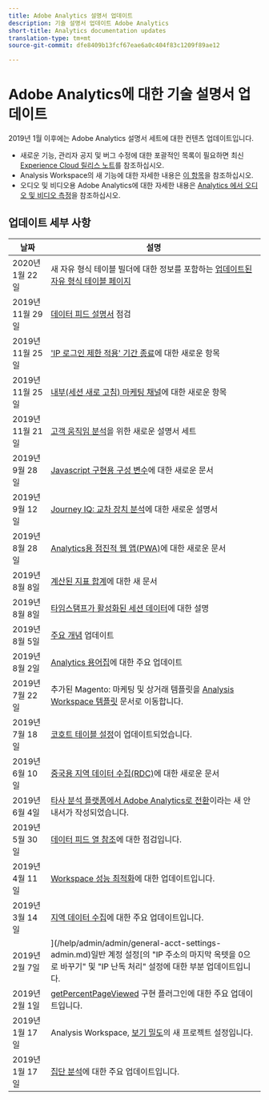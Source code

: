 ```yaml
---
title: Adobe Analytics 설명서 업데이트
description: 기술 설명서 업데이트 Adobe Analytics
short-title: Analytics documentation updates
translation-type: tm+mt
source-git-commit: dfe8409b13fcf67eae6a0c404f83c1209f89ae12

---
```



# Adobe Analytics에 대한 기술 설명서 업데이트

2019년 1월 이후에는 Adobe Analytics 설명서 세트에 대한 컨텐츠 업데이트입니다.

* 새로운 기능, 관리자 공지 및 버그 수정에 대한 포괄적인 목록이 필요하면 최신 [Experience Cloud 릴리스 노트](https://marketing.adobe.com/resources/help/en_US/whatsnew/)를 참조하십시오.
* Analysis Workspace의 새 기능에 대한 자세한 내용은 [이 항목](/help/analyze/analysis-workspace/new-features-in-analysis-workspace.md)을 참조하십시오.
* 오디오 및 비디오용 Adobe Analytics에 대한 자세한 내용은 [Analytics 에서 오디오 및 비디오 측정](https://docs.adobe.com/content/help/en/media-analytics/using/media-overview.html)을 참조하십시오.

## 업데이트 세부 사항

| 날짜 | 설명 |
|---|---|
| 2020년 1월 22일 | 새 자유 형식 테이블 빌더에 대한 정보를 포함하는 [업데이트된 자유 형식 테이블 페이지](/help/analyze/analysis-workspace/visualizations/freeform-table.md) |
| 2019년 11월 29일 | [데이터 피드 설명서](/help/export/analytics-data-feed/data-feed-overview.md) 점검 |
| 2019년 11월 25일 | [&#39;IP 로그인 제한 적용&#39; 기간 종료](https://docs.adobe.com/content/help/en/analytics/admin/company-settings/login-restrictions-eol.html)에 대한 새로운 항목 |
| 2019년 11월 25일 | [내부(세션 새로 고침) 마케팅 채널](https://docs.adobe.com/content/help/en/analytics/components/marketing-channels/session-refresh.html)에 대한 새로운 항목 |
| 2019년 11월 21일 | [고객 움직임 분석](https://docs.adobe.com/content/help/en/analytics-platform/using/cja-landing.html)을 위한 새로운 설명서 세트 |
| 2019년 9월 28일 | [Javascript 구현용 구성 변수](https://docs.adobe.com/content/help/en/analytics/implementation/javascript-implementation/variables-analytics-reporting/configuration-variables.html)에 대한 새로운 문서 |
| 2019년 9월 12일 | [Journey IQ: 교차 장치 분석](https://docs.adobe.com/content/help/en/analytics/components/cda/cda-home.html)에 대한 새로운 설명서 |
| 2019년 8월 28일 | [Analytics용 점진적 웹 앱(PWA)](https://docs.adobe.com/content/help/en/analytics/analyze/pwa/pwa.html)에 대한 새로운 문서 |
| 2019년 8월 8일 | [계산된 지표 합계](/help/components/c-calcmetrics/cm-totals.md)에 대한 새 문서 |
| 2019년 8월 8일 | [타임스탬프가 활성화된 세션 데이터](/help/admin/admin/timestamp-optional.md)에 대한 설명 |
| 2019년 8월 5일 | [주요 개념](/help/analyze/reports-analytics/key-concepts.md) 업데이트 |
| 2019년 8월 2일 | [Analytics 용어집](/help/technotes/terms.md)에 대한 주요 업데이트 |
| 2019년 7월 22일 | 추가된 Magento: 마케팅 및 상거래 템플릿을 [Analysis Workspace 템플릿](/help/analyze/analysis-workspace/build-workspace-project/starter-projects.md) 문서로 이동합니다. |
| 2019년 7월 18일 | [코호트 테이블 설정](/help/analyze/analysis-workspace/visualizations/cohort-table/t-cohort.md)이 업데이트되었습니다. |
| 2019년 6월 10일 | [중국용 지역 데이터 수집(RDC)](https://docs.adobe.com/content/help/en/analytics/technotes/rdc/rdc-china.html)에 대한 새로운 문서 |
| 2019년 6월 4일 | [타사 분석 플랫폼에서 Adobe Analytics로 전환](/help/technotes/ga-to-aa/home.md)이라는 새 안내서가 작성되었습니다. |
| 2019년 5월 30일 | [데이터 피드 열 참조](/help/export/analytics-data-feed/c-df-contents/datafeeds-reference.md)에 대한 점검입니다. |
| 2019년 4월 11일 | [Workspace 성능 최적화](/help/analyze/analysis-workspace/optimizing-performance.md)에 대한 업데이트입니다. |
| 2019년 3월 14일 | [지역 데이터 수집](/help/technotes/rdc/regional-data-collection.md)에 대한 주요 업데이트입니다. |
| 2019년 2월 7일 | ](/help/admin/admin/general-acct-settings-admin.md)일반 계정 설정[의 &quot;IP 주소의 마지막 옥텟을 0으로 바꾸기&quot; 및 &quot;IP 난독 처리&quot; 설정에 대한 부분 업데이트입니다. |
| 2019년 2월 1일 | [getPercentPageViewed](../implement/vars/plugins/getpercentpageviewed.md) 구현 플러그인에 대한 주요 업데이트입니다. |
| 2019년 1월 17일 | Analysis Workspace, [보기 밀도](/help/analyze/analysis-workspace/build-workspace-project/view-density.md)의 새 프로젝트 설정입니다. |
| 2019년 1월 17일 | [집단 분석](/help/analyze/analysis-workspace/visualizations/cohort-table/cohort-analysis.md)에 대한 주요 업데이트입니다. |
